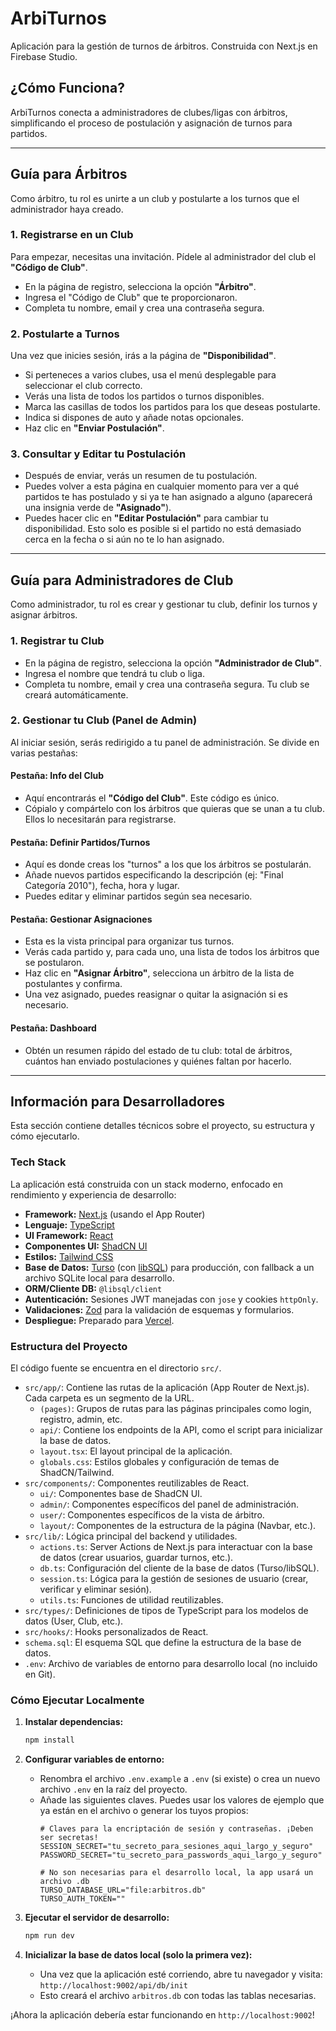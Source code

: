 # ArbiTurnos

Aplicación para la gestión de turnos de árbitros. Construida con Next.js en Firebase Studio.

## ¿Cómo Funciona?

ArbiTurnos conecta a administradores de clubes/ligas con árbitros, simplificando el proceso de postulación y asignación de turnos para partidos.

---

## Guía para Árbitros

Como árbitro, tu rol es unirte a un club y postularte a los turnos que el administrador haya creado.

### 1. Registrarse en un Club
Para empezar, necesitas una invitación. Pídele al administrador del club el **"Código de Club"**.

- En la página de registro, selecciona la opción **"Árbitro"**.
- Ingresa el "Código de Club" que te proporcionaron.
- Completa tu nombre, email y crea una contraseña segura.

### 2. Postularte a Turnos
Una vez que inicies sesión, irás a la página de **"Disponibilidad"**.

- Si perteneces a varios clubes, usa el menú desplegable para seleccionar el club correcto.
- Verás una lista de todos los partidos o turnos disponibles.
- Marca las casillas de todos los partidos para los que deseas postularte.
- Indica si dispones de auto y añade notas opcionales.
- Haz clic en **"Enviar Postulación"**.

### 3. Consultar y Editar tu Postulación
- Después de enviar, verás un resumen de tu postulación.
- Puedes volver a esta página en cualquier momento para ver a qué partidos te has postulado y si ya te han asignado a alguno (aparecerá una insignia verde de **"Asignado"**).
- Puedes hacer clic en **"Editar Postulación"** para cambiar tu disponibilidad. Esto solo es posible si el partido no está demasiado cerca en la fecha o si aún no te lo han asignado.

---

## Guía para Administradores de Club

Como administrador, tu rol es crear y gestionar tu club, definir los turnos y asignar árbitros.

### 1. Registrar tu Club
- En la página de registro, selecciona la opción **"Administrador de Club"**.
- Ingresa el nombre que tendrá tu club o liga.
- Completa tu nombre, email y crea una contraseña segura. Tu club se creará automáticamente.

### 2. Gestionar tu Club (Panel de Admin)
Al iniciar sesión, serás redirigido a tu panel de administración. Se divide en varias pestañas:

#### Pestaña: Info del Club
- Aquí encontrarás el **"Código del Club"**. Este código es único.
- Cópialo y compártelo con los árbitros que quieras que se unan a tu club. Ellos lo necesitarán para registrarse.

#### Pestaña: Definir Partidos/Turnos
- Aquí es donde creas los "turnos" a los que los árbitros se postularán.
- Añade nuevos partidos especificando la descripción (ej: "Final Categoría 2010"), fecha, hora y lugar.
- Puedes editar y eliminar partidos según sea necesario.

#### Pestaña: Gestionar Asignaciones
- Esta es la vista principal para organizar tus turnos.
- Verás cada partido y, para cada uno, una lista de todos los árbitros que se postularon.
- Haz clic en **"Asignar Árbitro"**, selecciona un árbitro de la lista de postulantes y confirma.
- Una vez asignado, puedes reasignar o quitar la asignación si es necesario.

#### Pestaña: Dashboard
- Obtén un resumen rápido del estado de tu club: total de árbitros, cuántos han enviado postulaciones y quiénes faltan por hacerlo.

---

## Información para Desarrolladores

Esta sección contiene detalles técnicos sobre el proyecto, su estructura y cómo ejecutarlo.

### Tech Stack

La aplicación está construida con un stack moderno, enfocado en rendimiento y experiencia de desarrollo:

- **Framework:** [Next.js](https://nextjs.org/) (usando el App Router)
- **Lenguaje:** [TypeScript](https://www.typescriptlang.org/)
- **UI Framework:** [React](https://reactjs.org/)
- **Componentes UI:** [ShadCN UI](https://ui.shadcn.com/)
- **Estilos:** [Tailwind CSS](https://tailwindcss.com/)
- **Base de Datos:** [Turso](https://turso.tech/) (con [libSQL](https://libsql.org/)) para producción, con fallback a un archivo SQLite local para desarrollo.
- **ORM/Cliente DB:** `@libsql/client`
- **Autenticación:** Sesiones JWT manejadas con `jose` y cookies `httpOnly`.
- **Validaciones:** [Zod](https://zod.dev/) para la validación de esquemas y formularios.
- **Despliegue:** Preparado para [Vercel](https://vercel.com/).

### Estructura del Proyecto

El código fuente se encuentra en el directorio `src/`.

- `src/app/`: Contiene las rutas de la aplicación (App Router de Next.js). Cada carpeta es un segmento de la URL.
  - `(pages)`: Grupos de rutas para las páginas principales como login, registro, admin, etc.
  - `api/`: Contiene los endpoints de la API, como el script para inicializar la base de datos.
  - `layout.tsx`: El layout principal de la aplicación.
  - `globals.css`: Estilos globales y configuración de temas de ShadCN/Tailwind.
- `src/components/`: Componentes reutilizables de React.
  - `ui/`: Componentes base de ShadCN UI.
  - `admin/`: Componentes específicos del panel de administración.
  - `user/`: Componentes específicos de la vista de árbitro.
  - `layout/`: Componentes de la estructura de la página (Navbar, etc.).
- `src/lib/`: Lógica principal del backend y utilidades.
  - `actions.ts`: Server Actions de Next.js para interactuar con la base de datos (crear usuarios, guardar turnos, etc.).
  - `db.ts`: Configuración del cliente de la base de datos (Turso/libSQL).
  - `session.ts`: Lógica para la gestión de sesiones de usuario (crear, verificar y eliminar sesión).
  - `utils.ts`: Funciones de utilidad reutilizables.
- `src/types/`: Definiciones de tipos de TypeScript para los modelos de datos (User, Club, etc.).
- `src/hooks/`: Hooks personalizados de React.
- `schema.sql`: El esquema SQL que define la estructura de la base de datos.
- `.env`: Archivo de variables de entorno para desarrollo local (no incluido en Git).

### Cómo Ejecutar Localmente

1. **Instalar dependencias:**
   ```bash
   npm install
   ```

2. **Configurar variables de entorno:**
   - Renombra el archivo `.env.example` a `.env` (si existe) o crea un nuevo archivo `.env` en la raíz del proyecto.
   - Añade las siguientes claves. Puedes usar los valores de ejemplo que ya están en el archivo o generar los tuyos propios:
     ```
     # Claves para la encriptación de sesión y contraseñas. ¡Deben ser secretas!
     SESSION_SECRET="tu_secreto_para_sesiones_aqui_largo_y_seguro"
     PASSWORD_SECRET="tu_secreto_para_passwords_aqui_largo_y_seguro"

     # No son necesarias para el desarrollo local, la app usará un archivo .db
     TURSO_DATABASE_URL="file:arbitros.db"
     TURSO_AUTH_TOKEN=""
     ```

3. **Ejecutar el servidor de desarrollo:**
   ```bash
   npm run dev
   ```

4. **Inicializar la base de datos local (solo la primera vez):**
   - Una vez que la aplicación esté corriendo, abre tu navegador y visita: `http://localhost:9002/api/db/init`
   - Esto creará el archivo `arbitros.db` con todas las tablas necesarias.

¡Ahora la aplicación debería estar funcionando en `http://localhost:9002`!
